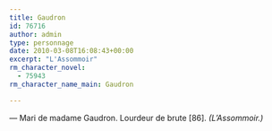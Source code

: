 ```yaml
---
title: Gaudron
id: 76716
author: admin
type: personnage
date: 2010-03-08T16:08:43+00:00
excerpt: "L'Assommoir"
rm_character_novel:
  - 75943
rm_character_name_main: Gaudron

---
```

— Mari de madame Gaudron. Lourdeur de brute [86]. _(L&rsquo;Assommoir.)_